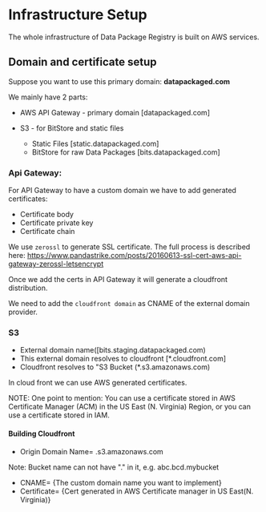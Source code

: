 # Infrastructure Setup

The whole infrastructure of Data Package Registry is built on AWS services.

## Domain and certificate setup

Suppose you want to use this primary domain: **datapackaged.com**

We mainly have 2 parts:

- AWS API Gateway - primary domain [datapackaged.com]
- S3 - for BitStore and static files

  - Static Files [static.datapackaged.com]
  - BitStore for raw Data Packages [bits.datapackaged.com]

### Api Gateway:

For API Gateway to have a custom domain we have to add generated certificates:

- Certificate body
- Certificate private key
- Certificate chain

We use ``zerossl`` to generate SSL certificate.
The full process is described here:
<https://www.pandastrike.com/posts/20160613-ssl-cert-aws-api-gateway-zerossl-letsencrypt>

Once we add the certs in API Gateway it will generate a cloudfront distribution.

We need to add the ```cloudfront domain``` as CNAME of the external domain provider.

### S3

- External domain name([bits.staging.datapackaged.com)
- This external domain resolves to cloudfront [*.cloudfront.com]
- Cloudfront resolves to "S3 Bucket (*.s3.amazonaws.com)

In cloud front we can use AWS generated certificates.

NOTE: One point to mention: You can use a certificate stored in AWS Certificate Manager (ACM) in the US East
(N. Virginia) Region, or you can use a certificate stored in IAM.

#### Building Cloudfront

- Origin Domain Name= <bucketname>.s3.amazonaws.com

Note: Bucket name can not have "." in it, e.g. abc.bcd.mybucket

- CNAME= {The custom domain name you want to implement}
- Certificate= {Cert generated in AWS Certificate manager in US East(N. Virginia)}
